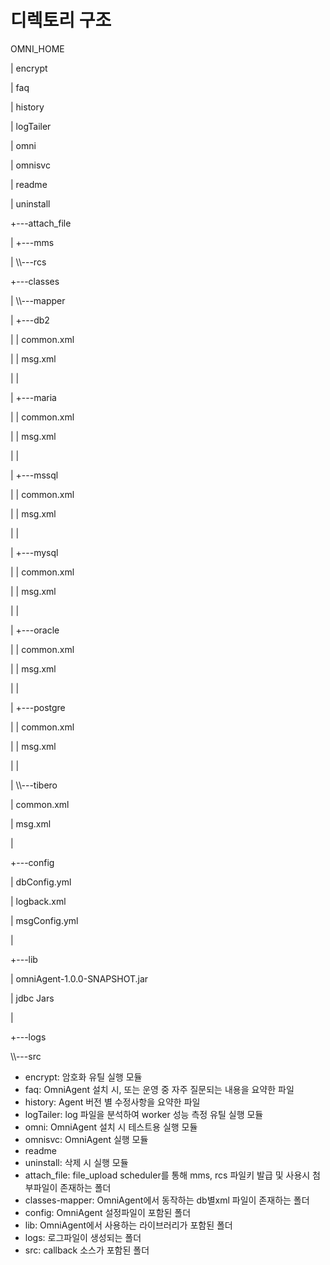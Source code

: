 # 디렉토리 구조

OMNI\_HOME

\| encrypt

\| faq

\| history

\| logTailer

\| omni

\| omnisvc

\| readme

\| uninstall

\+---attach\_file

\| +---mms

\| \\\\---rcs

\+---classes

\| \\\\---mapper

\| +---db2

\| | common.xml

\| | msg.xml

\| |

\| +---maria

\| | common.xml

\| | msg.xml

\| |

\| +---mssql

\| | common.xml

\| | msg.xml

\| |

\| +---mysql

\| | common.xml

\| | msg.xml

\| |

\| +---oracle

\| | common.xml

\| | msg.xml

\| |

\| +---postgre

\| | common.xml

\| | msg.xml

\| |

\| \\\\---tibero

\| common.xml

\| msg.xml

|

\+---config

\| dbConfig.yml

\| logback.xml

\| msgConfig.yml

|

\+---lib

\| omniAgent-1.0.0-SNAPSHOT.jar

\| jdbc Jars

|

\+---logs

\\\\---src

* encrypt: 암호화 유틸 실행 모듈
* faq: OmniAgent 설치 시, 또는 운영 중 자주 질문되는 내용을 요약한 파일
* history: Agent 버전 별 수정사항을 요약한 파일
* logTailer: log 파일을 분석하여 worker 성능 측정 유틸 실행 모듈
* omni: OmniAgent 설치 시 테스트용 실행 모듈
* omnisvc: OmniAgent 실행 모듈
* readme
* uninstall: 삭제 시 실행 모듈
* attach\_file: file\_upload scheduler를 통해 mms, rcs 파일키 발급 및 사용시 첨부파일이 존재하는 폴더
* classes-mapper: OmniAgent에서 동작하는 db별xml 파일이 존재하는 폴더
* config: OmniAgent 설정파일이 포함된 폴더
* lib: OmniAgent에서 사용하는 라이브러리가 포함된 폴더
* logs: 로그파일이 생성되는 폴더
* src: callback 소스가 포함된 폴더
